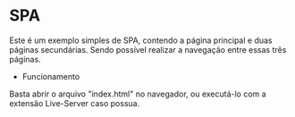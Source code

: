 # SPA
Este é um exemplo simples de SPA, contendo a página principal e duas páginas secundárias. Sendo possível realizar a navegação entre essas três páginas.

* Funcionamento

Basta abrir o arquivo "index.html" no navegador, ou executá-lo com a extensão Live-Server caso possua.
